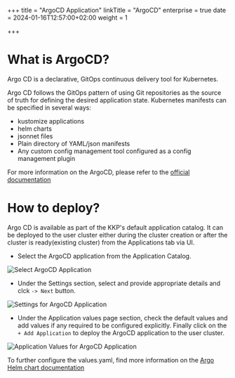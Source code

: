 +++
title = "ArgoCD Application"
linkTitle = "ArgoCD"
enterprise = true
date = 2024-01-16T12:57:00+02:00
weight = 1

+++

# What is ArgoCD?
Argo CD is a declarative, GitOps continuous delivery tool for Kubernetes.

Argo CD follows the GitOps pattern of using Git repositories as the source of truth for defining the desired application state. Kubernetes manifests can be specified in several ways:

- kustomize applications
- helm charts
- jsonnet files
- Plain directory of YAML/json manifests
- Any custom config management tool configured as a config management plugin


For more information on the ArgoCD, please refer to the [official documentation](https://argoproj.github.io/cd/)

# How to deploy?

Argo CD is available as part of the KKP's default application catalog. 
It can be deployed to the user cluster either during the cluster creation or after the cluster is ready(existing cluster) from the Applications tab via UI.

* Select the ArgoCD application from the Application Catalog.

![Select ArgoCD Application](/img/kubermatic/common/applications/default-apps-catalog/01-select-application-argocd-app.png)

* Under the Settings section, select and provide appropriate details and clck `-> Next` button.

![Settings for ArgoCD Application](/img/kubermatic/common/applications/default-apps-catalog/02-settings-argocd-app.png)

* Under the Application values page section, check the default values and add values if any required to be configured explicitly. Finally click on the `+ Add Application` to deploy the ArgoCD application to the user cluster.

![Application Values for ArgoCD Application](/img/kubermatic/common/applications/default-apps-catalog/03-applicationvalues-argocd-app.png)

To further configure the values.yaml, find more information on the [Argo Helm chart documentation](https://github.com/argoproj/argo-helm)
